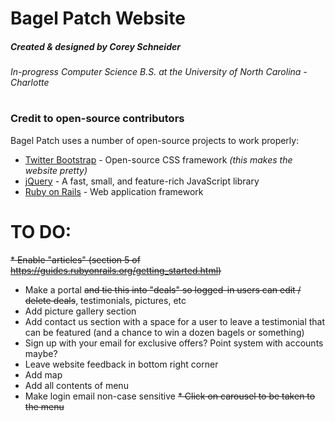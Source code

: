 # Bagel Patch Website
##### Created & designed by Corey Schneider
###### In-progress Computer Science B.S. at the University of North Carolina - Charlotte
#
#
#
### Credit to open-source contributors

Bagel Patch uses a number of open-source projects to work properly:
* [Twitter Bootstrap] - Open-source CSS framework *(this makes the website pretty)*
* [jQuery] - A fast, small, and feature-rich JavaScript library
* [Ruby on Rails] - Web application framework

# TO DO:
<s>* Enable "articles" (section 5 of https://guides.rubyonrails.org/getting_started.html)</s>
* Make a portal <s>and tie this into "deals" so logged-in users can edit / delete deals</s>, testimonials, pictures, etc
* Add picture gallery section
* Add contact us section with a space for a user to leave a testimonial that can be featured (and a chance to win a dozen bagels or something)
* Sign up with your email for exclusive offers? Point system with accounts maybe?
* Leave website feedback in bottom right corner
* Add map
* Add all contents of menu
* Make login email non-case sensitive
<s>* Click on carousel to be taken to the menu</s>

[//]: # (These are reference links used in the body of this note and get stripped out when the markdown processor does its job. There is no need to format nicely because it shouldn't be seen. Thanks SO - http://stackoverflow.com/questions/4823468/store-comments-in-markdown-syntax ..... And thank you https://dillinger.io/ for making my README easier to make!)


   [Twitter Bootstrap]: <https://getbootstrap.com/>
   [jQuery]: <http://jquery.com>
   [Ruby on Rails]: <https://rubyonrails.org/>
   
   [git-repo-url]: <https://github.com/joemccann/dillinger.git>
   [john gruber]: <http://daringfireball.net>
   [df1]: <http://daringfireball.net/projects/markdown/>
   [markdown-it]: <https://github.com/markdown-it/markdown-it>
   [Ace Editor]: <http://ace.ajax.org>
   [node.js]: <http://nodejs.org>
   [@tjholowaychuk]: <http://twitter.com/tjholowaychuk>
   [express]: <http://expressjs.com>
   [AngularJS]: <http://angularjs.org>
   [Gulp]: <http://gulpjs.com>
